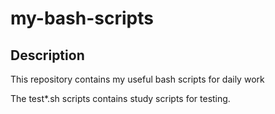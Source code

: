 # my-bash-scripts

## Description
This repository contains my useful bash scripts for daily work

The test*.sh scripts contains study scripts for testing.
